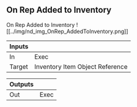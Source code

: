 ## On Rep Added to Inventory
On Rep Added to Inventory
![[../img/nd_img_OnRep_AddedToInventory.png]]

|Inputs||
|--|--|
| In | Exec |
| Target | Inventory Item Object Reference |

|Outputs||
|--|--|
| Out | Exec |
